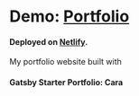 Demo: [**Portfolio**](https://beatamaro-portfolio.netlify.app)
=================

#### Deployed on [Netlify](https://app.netlify.com).

My portfolio website built with
####  Gatsby Starter Portfolio: Cara

